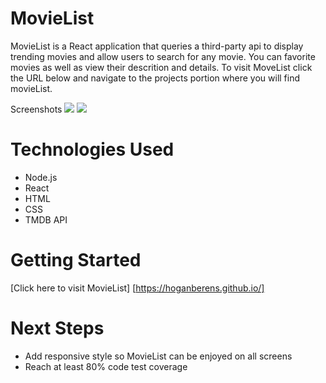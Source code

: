 # MovieList

MovieList is a React application that queries a third-party api to display trending movies and allow users to search for any movie. You can favorite movies as well as view their descrition and details. To visit MoveList click the URL below and navigate to the projects portion where you will find movieList.

Screenshots
<img src="https://i.imgur.com/jmGI9aS.png">
<img src="https://i.imgur.com/hwfsAqh.png">


# Technologies Used

- Node.js
- React
- HTML
- CSS
- TMDB API


# Getting Started

[Click here to visit MovieList] [https://hoganberens.github.io/]


# Next Steps

- Add responsive style so MovieList can be enjoyed on all screens
- Reach at least 80% code test coverage
